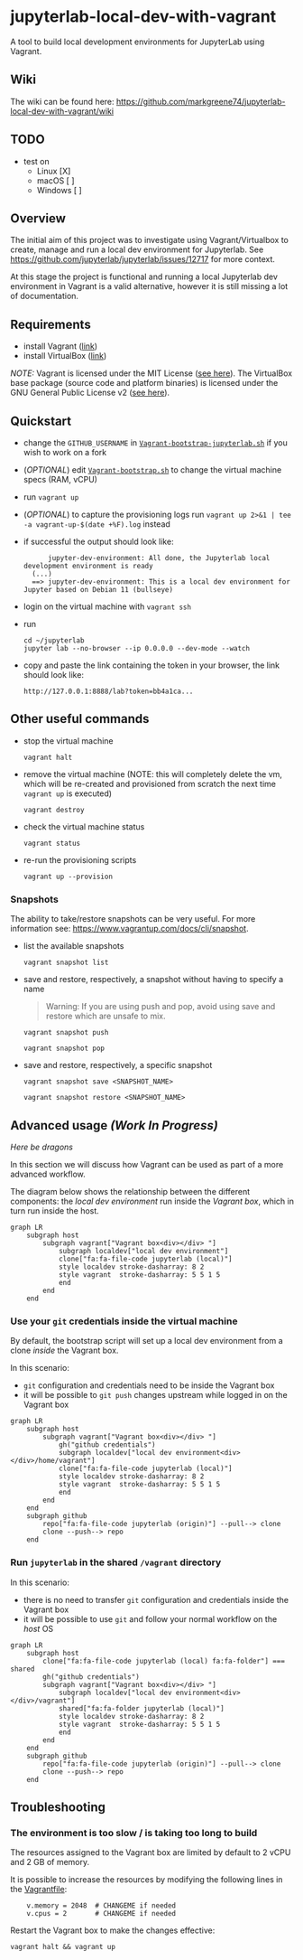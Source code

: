 # jupyterlab-local-dev-with-vagrant

A tool to build local development environments for JupyterLab using Vagrant.

## Wiki

The wiki can be found here: https://github.com/markgreene74/jupyterlab-local-dev-with-vagrant/wiki

## TODO
- test on
  - Linux [X]
  - macOS [ ]
  - Windows [ ]

## Overview

The initial aim of this project was to investigate using Vagrant/Virtualbox to create, manage and run a local dev environment for Jupyterlab. See https://github.com/jupyterlab/jupyterlab/issues/12717 for more context.

At this stage the project is functional and running a local Jupyterlab dev environment in Vagrant is a valid alternative, however it is still missing a lot of documentation. 

## Requirements

- install Vagrant ([link](https://www.vagrantup.com/downloads))
- install VirtualBox ([link](https://www.virtualbox.org/wiki/Downloads))

*NOTE:* Vagrant is licensed under the MIT License ([see here](https://github.com/hashicorp/vagrant/blob/main/LICENSE)). The VirtualBox base package (source code and platform binaries) is licensed under the GNU General Public License v2 ([see here](https://www.virtualbox.org/wiki/Licensing_FAQ)). 

## Quickstart

- change the `GITHUB_USERNAME` in [`Vagrant-bootstrap-jupyterlab.sh`](Vagrant-bootstrap-jupyterlab.sh) if you wish to work on a fork

- (*OPTIONAL*) edit [`Vagrant-bootstrap.sh`](Vagrant-bootstrap.sh) to change the virtual machine specs (RAM, vCPU)

- run `vagrant up`

- (*OPTIONAL*) to capture the provisioning logs run `vagrant up 2>&1 | tee -a vagrant-up-$(date +%F).log` instead

- if successful the output should look like:
  ```
        jupyter-dev-environment: All done, the Jupyterlab local development environment is ready
    (...)
    ==> jupyter-dev-environment: This is a local dev environment for Jupyter based on Debian 11 (bullseye)
  ```

- login on the virtual machine with `vagrant ssh`

- run
  ```shell
  cd ~/jupyterlab
  jupyter lab --no-browser --ip 0.0.0.0 --dev-mode --watch
  ```

- copy and paste the link containing the token in your browser, the link should look like:
  ```
  http://127.0.0.1:8888/lab?token=bb4a1ca...
  ```

## Other useful commands

- stop the virtual machine
  ```shell
  vagrant halt
  ```

- remove the virtual machine
  (NOTE: this will completely delete the vm, which will be re-created and provisioned from scratch the next time `vagrant up` is executed)
  ```shell
  vagrant destroy
  ```

- check the virtual machine status
  ```shell
  vagrant status
  ```

- re-run the provisioning scripts
  ```shell
  vagrant up --provision
  ```

### Snapshots

The ability to take/restore snapshots can be very useful. For more information see: https://www.vagrantup.com/docs/cli/snapshot.

- list the available snapshots
  ```shell
  vagrant snapshot list
  ```

- save and restore, respectively, a snapshot without having to specify a name
  > Warning: If you are using push and pop, avoid using save and restore which are unsafe to mix.
  ```shell
  vagrant snapshot push
  ```
  ```shell
  vagrant snapshot pop
  ```

- save and restore, respectively, a specific snapshot
  ```shell
  vagrant snapshot save <SNAPSHOT_NAME>
  ```
  ```shell
  vagrant snapshot restore <SNAPSHOT_NAME>
  ```

## Advanced usage *(Work In Progress)*

*Here be dragons*

In this section we will discuss how Vagrant can be used as part of a more advanced workflow.

The diagram below shows the relationship between the different components: the _local dev environment_ run inside the _Vagrant box_, which in turn run inside the host. 

```mermaid
graph LR
    subgraph host
        subgraph vagrant["Vagrant box<div></div> "]
            subgraph localdev["local dev environment"]
            clone["fa:fa-file-code jupyterlab (local)"]
            style localdev stroke-dasharray: 8 2
            style vagrant  stroke-dasharray: 5 5 1 5
            end
        end
    end
```

### Use your `git` credentials inside the virtual machine

By default, the bootstrap script will set up a local dev environment from a clone *inside* the Vagrant box.

In this scenario:
- `git` configuration and credentials need to be inside the Vagrant box
- it will be possible to `git push` changes upstream while logged in on the Vagrant box 

```mermaid
graph LR
    subgraph host
        subgraph vagrant["Vagrant box<div></div> "]
            gh("github credentials")
            subgraph localdev["local dev environment<div></div>/home/vagrant"]
            clone["fa:fa-file-code jupyterlab (local)"]
            style localdev stroke-dasharray: 8 2
            style vagrant  stroke-dasharray: 5 5 1 5
            end
        end
    end
    subgraph github
        repo["fa:fa-file-code jupyterlab (origin)"] --pull--> clone
        clone --push--> repo
    end
```

### Run `jupyterlab` in the shared `/vagrant` directory



In this scenario:
- there is no need to transfer `git` configuration and credentials inside the Vagrant box
- it will be possible to use `git` and follow your normal workflow on the *host* OS

```mermaid
graph LR
    subgraph host
        clone["fa:fa-file-code jupyterlab (local) fa:fa-folder"] === shared
        gh("github credentials")
        subgraph vagrant["Vagrant box<div></div> "]
            subgraph localdev["local dev environment<div></div>/vagrant"]
            shared["fa:fa-folder jupyterlab (local)"]
            style localdev stroke-dasharray: 8 2
            style vagrant  stroke-dasharray: 5 5 1 5
            end
        end
    end
    subgraph github
        repo["fa:fa-file-code jupyterlab (origin)"] --pull--> clone
        clone --push--> repo
    end
```

## Troubleshooting

### The environment is too slow / is taking too long to build

The resources assigned to the Vagrant box are limited by default to 2 vCPU and 2 GB of memory.

It is possible to increase the resources by modifying the following lines in the [Vagrantfile](./Vagrantfile#L8-L9):

```
    v.memory = 2048  # CHANGEME if needed
    v.cpus = 2       # CHANGEME if needed
```

Restart the Vagrant box to make the changes effective:

```shell
vagrant halt && vagrant up
```
 
